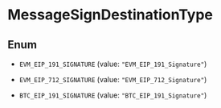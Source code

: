 

# MessageSignDestinationType

## Enum


* `EVM_EIP_191_SIGNATURE` (value: `"EVM_EIP_191_Signature"`)

* `EVM_EIP_712_SIGNATURE` (value: `"EVM_EIP_712_Signature"`)

* `BTC_EIP_191_SIGNATURE` (value: `"BTC_EIP_191_Signature"`)




